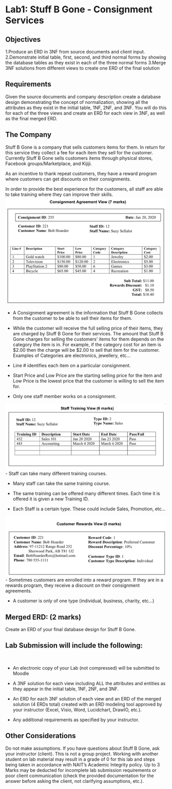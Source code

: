 # Lab1: Stuff B Gone - Consignment Services

## Objectives

1.Produce an ERD in 3NF from source documents and client input.
2.Demonstrate initial table, first, second, and third normal forms by showing the database tables as they exist in each of the three normal forms
3.Merge 3NF solutions from different views to create one ERD of the final solution

## Requirements

Given the source documents and company description create a database design demonstrating the concept of normalization, showing all the attributes as they exist in the initial table, 1NF, 2NF, and 3NF. You will do this for each of the three views and create an ERD for each view in 3NF, as well as the final merged ERD. 

## The Company

Stuff B Gone is a company that sells customers items for them. In return for this service they collect a fee for each item they sell for the customer. Currently Stuff B Gone sells customers items through physical stores, Facebook groups/Marketplace, and Kijiji.

As an incentive to thank repeat customers, they have a reward program where customers can get discounts on their consignments. 

In order to provide the best experience for the customers, all staff are able to take training where they can improve their skills.
<img src="img/consignment-agreement-view.jpg">

 - A Consignment agreement is the information that Stuff B Gone collects from the customer to be able to sell their items for them.

 - While the customer will receive the full selling price of their items, they are charged by Stuff B Gone for their services. The amount that Stuff B Gone charges for selling the customers’ items for them depends on the category the item is in. For example, if the category cost for an item is $2.00 then the charge will be $2.00 to sell that item for the customer. Examples of Categories are electronics, jewellery, etc…

 - Line # identifies each item on a particular consignment. 

 - Start Price and Low Price are the starting selling price for the item and Low Price is the lowest price that the customer is willing to sell the item for. 

 - Only one staff member works on a consignment.

<img src="img/staff-training-view.jpg">
 - Staff can take many different training courses.

 - Many staff can take the same training course.

 - The same training can be offered many different times. Each time it is offered it is given a new Training ID.

 - Each Staff is a certain type. These could include Sales, Promotion, etc…

<img src="img/customer-rewards-view.jpg">
 - Sometimes customers are enrolled into a reward program. If they are in a rewards program, they receive a discount on their consignment agreements.

 - A customer is only of one type (individual, business, charity, etc…)

## Merged ERD: (2 marks)
Create an ERD of your final database design for Stuff B Gone.

## Lab Submission will include the following:  
 
- An electronic copy of your Lab (not compressed) will be submitted to Moodle  
 
- A 3NF solution for each view including ALL the attributes and entities as they appear in the initial table, 1NF, 2NF, and 3NF.  
 
- An ERD for each 3NF solution of each view and an ERD of the merged solution (4 ERDs total) created with an ERD modeling tool approved by your instructor (Excel, Visio, Word, Lucidchart, DrawIO,  etc.).  

- Any additional requirements as specified by your instructor.  
 
## Other Considerations  
Do not make assumptions. If you have questions about Stuff B Gone, ask your instructor (client). This is not a group project. Working with another student on lab material may result in a grade of 0 for this lab and steps being taken in accordance with NAIT’s Academic Integrity policy. Up to 3 Marks may be deducted for incomplete lab submission requirements or poor client communication (check the provided documentation for the answer before asking the client, not clarifying assumptions, etc.).  







